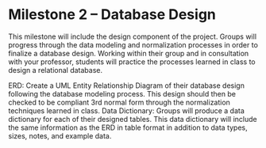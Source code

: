 # Milestone 2 – Database Design

This milestone will include the design component of the project.  Groups will progress through the data modeling and normalization processes in order to finalize a database design.  Working within their group and in consultation with your professor, students will practice the processes learned in class to design a relational database.

ERD: Create a UML Entity Relationship Diagram of their database design following the database modeling process.  This design should then be checked to be compliant 3rd normal form through the normalization techniques learned in class.
Data Dictionary: Groups will produce a data dictionary for each of their designed tables.  This data dictionary will include the same information as the ERD in table format in addition to data types, sizes, notes, and example data.  



